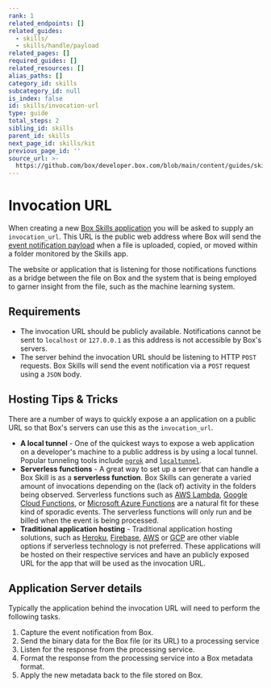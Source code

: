 ```yaml
---
rank: 1
related_endpoints: []
related_guides:
  - skills/
  - skills/handle/payload
related_pages: []
required_guides: []
related_resources: []
alias_paths: []
category_id: skills
subcategory_id: null
is_index: false
id: skills/invocation-url
type: guide
total_steps: 2
sibling_id: skills
parent_id: skills
next_page_id: skills/kit
previous_page_id: ''
source_url: >-
  https://github.com/box/developer.box.com/blob/main/content/guides/skills/invocation-url.md
---
```

# Invocation URL

<!-- markdownlint-disable line-length -->

When creating a new
[Box Skills application](guide://applications/app-types/custom-skills) you will be asked
to supply an `invocation_url`. This URL is the public web address where Box will
send the [event notification payload](guide://skills/handle/payload) when a file
is uploaded, copied, or moved within a folder monitored by the Skills app.

The website or application that is listening for those notifications functions
as a bridge between the file on Box and the system that is being employed to
garner insight from the file, such as the machine learning system.

## Requirements

* The invocation URL should be publicly available. Notifications cannot be sent
  to `localhost` or `127.0.0.1` as this address is not accessible by Box's
  servers.
* The server behind the invocation URL should be listening to HTTP `POST`
  requests. Box Skills will send the event notification via a `POST` request
  using a `JSON` body.

## Hosting Tips & Tricks

There are a number of ways to quickly expose a an application on a public URL so
that Box's servers can use this as the `invocation_url`.

* **A local tunnel** - One of the quickest ways to expose a web application on a
  developer's machine to a public address is by using a local tunnel. Popular
  tunneling tools include [`ngrok`](https://ngrok.com) and
  [`localtunnel`](https://www.npmjs.com/package/localtunnel).
* **Serverless functions** - A great way to set up a server that can handle a
  Box Skill is as a **serverless function**. Box Skills can generate a varied
  amount of invocations depending on the (lack of) activity in the folders being
  observed. Serverless functions such as [AWS Lambda][aws_lambda],
  [Google Cloud Functions][google_functions], or
  [Microsoft Azure Functions][azure_functions] are a natural fit for these kind
  of sporadic events. The serverless functions will only run and be billed when
  the event is being processed.
* **Traditional application hosting** - Traditional application hosting
  solutions, such as [Heroku][heroku], [Firebase][firebase], [AWS][aws] or
  [GCP][gcp] are other viable options if serverless technology is not preferred.
  These applications will be hosted on their respective services and have an
  publicly exposed URL for the app that will be used as the invocation URL.

## Application Server details

Typically the application behind the invocation URL will need to perform the
following tasks.

1. Capture the event notification from Box.
2. Send the binary data for the Box file (or its URL) to a processing
service
3. Listen for the response from the processing service.
4. Format the response from the processing service into a Box metadata
format.
5. Apply the new metadata back to the file stored on Box.

[aws_lambda]: https://aws.amazon.com/lambda/
[google_functions]: https://cloud.google.com/functions/
[azure_functions]: https://azure.microsoft.com/en-us/services/functions/
[heroku]: https://www.heroku.com/
[firebase]: https://firebase.google.com/
[aws]: https://aws.amazon.com/
[gcp]: https://cloud.google.com/functions/
<!-- markdownlint-enable line-length -->